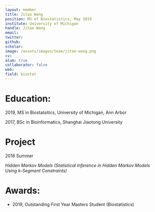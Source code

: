 ```yaml
---
layout: member
title: Jitao Wang
position: MS of Biostatistics; May 2019
institute: University of Michigan
handle: Jitao Wang
email: 
twitter: 
github: 
scholar: 
image: /assets/images/team/jitao-wang.png
cv: 
alum: true
collaborator: false                               
web: 
field: biostat
---
```



# Education:

2019, MS  in Biostatsitics, University of Michigan, Ann Arbor

2017, BSc in Bioinformatics, Shanghai Jiaotong University

# Project

2018 Summer

_Hidden Markov Models (Statistical Inference in Hidden Markov Models Using k-Segment Constraints)_

# Awards:

* 2019, Outstanding First Year Masters Student (Biostatistics)

